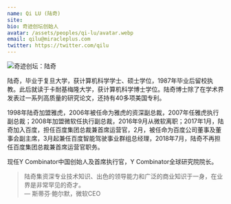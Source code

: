 ```yaml
---
name: Qi LU (陆奇)
site: 
bio: 奇迹创坛创始人
avatar: /assets/peoples/qi-lu/avatar.webp
email: qilu@miracleplus.com
twitter: https://twitter.com/qilu
---
```


![奇迹创坛：陆奇](/assets/peoples/qi-lu/miracleplus-luqi.webp)

陆奇，毕业于复旦大学，获计算机科学学士、硕士学位，1987年毕业后留校执教。此后就读于卡耐基梅隆大学，获计算机科学博士学位。陆奇博士除了在学术界发表过一系列高质量的研究论文，还持有40多项美国专利。

1998年陆奇加盟雅虎，2006年被任命为雅虎的资深副总裁，2007年任雅虎执行副总裁；2008年加盟微软任执行副总裁，2016年9月从微软离职；2017年1月，陆奇加入百度，担任百度集团总裁兼首席运营官，2月，被任命为百度公司董事及董事会副主席，3月起兼任百度智能驾驶事业群组总经理，2018年7月，陆奇不再担任百度集团总裁兼首席运营官职务。

现任Y Combinator中国创始人及首席执行官，Y Combinator全球研究院院长。

> 陆奇集资深专业技术知识、出色的领导能力和广泛的商业知识于一身，在业界是非常罕见的奇才。  
> &mdash; 斯蒂芬·鲍尔默，微软CEO
